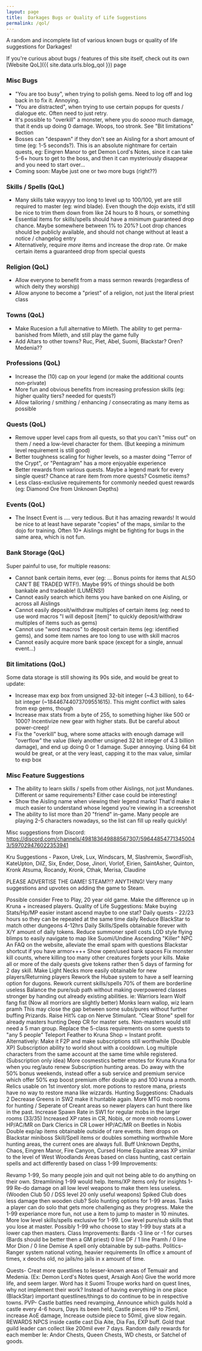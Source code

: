 ```yaml
---
layout: page
title:  Darkages Bugs or Quality of Life Suggestions
permalink: /qol/
---
```


A random and incomplete list of various known bugs or quality of life suggestions for Darkages!

If you're curious about bugs / features of this site itself, check out its own [Website QoL]({{ site.data.urls.blog_qol }}) page


### Misc Bugs
- "You are too busy", when trying to polish gems. Need to log off and log back in to fix it. Annoying.
- "You are distracted", when trying to use certain popups for quests / dialogue etc. Often need to just retry.
- It's possible to "overkill" a monster, where you do _soooo_ much damage, that it ends up doing 0 damage. Woops, too stronk. See "Bit limitations" section
- Bosses can "despawn" if they don't see an Aisling for a short amount of time (eg: 1-5 seconds?). This is an absolute nightmare for certain quests, eg: Eingren Manor to get Demon Lord's Notes, since it can take 5-6+ hours to get to the boss, and then it can mysteriously disappear and you need to start over...
- Coming soon: Maybe just one or two more bugs (right??)

### Skills / Spells (QoL)
- Many skills take wayyyy too long to level up to 100/100, yet are still required to master (eg: wind blade). Even though the dojo exists, it'd still be nice to trim them down from like 24 hours to 8 hours, or something
- Essential items for skills/spells should have a minimum guaranteed drop chance. Maybe somewhere between 1% to 20%? Loot drop chances should be publicly available, and should not change without at least a notice / changelog entry
- Alternatively, require _more_ items and increase the drop rate. Or make certain items a guaranteed drop from special quests

### Religion (QoL)
- Allow everyone to benefit from a mass sermon rewards (regardless of which deity they worship)
- Allow anyone to become a "priest" of a religion, not just the literal priest class

### Towns (QoL)
- Make Rucesion a full alternative to Mileth. The ability to get perma-banished from Mileth, and still play the game fully
- Add Altars to other towns? Ruc, Piet, Abel, Suomi, Blackstar? Oren? Medenia??

### Professions (QoL)
- Increase the (10) cap on your legend (or make the additional counts non-private)
- More fun and obvious benefits from increasing profession skills (eg: higher quality tiers? needed for quests?)
- Allow tailoring / smithing / enhancing / consecrating as many items as possible

### Quests (QoL)
- Remove upper level caps from all quests, so that you can't "miss out" on them / need a low-level character for them. (But keeping a minimum level requirement is still good)
- Better toughness scaling for higher levels, so a master doing "Terror of the Crypt", or "Pentagram" has a more enjoyable experience
- Better rewards from various quests. Maybe a legend mark for every single quest? Chance at rare item from more quests? Cosmetic items?
- Less class-exclusive requirements for commonly needed quest rewards (eg: Diamond Ore from Unknown Depths)

### Events (QoL)
- The Insect Event is .... very tedious. But it has amazing rewards! It would be nice to at least have separate "copies" of the maps, similar to the dojo for training. Often 10+ Aislings might be fighting for bugs in the same area, which is not fun.

### Bank Storage (QoL)
Super painful to use, for multiple reasons:

- Cannot bank certain items, ever (eg: ... Bonus points for items that ALSO CAN'T BE TRADED WTF!). Maybe 99% of things should be both bankable and tradeable! (LUMENS!)
- Cannot easily search which items you have banked on one Aisling, or across all Aislings
- Cannot easily deposit/withdraw multiples of certain items (eg: need to use word macros "I will deposit [item]" to quickly deposit/withdraw multiples of items such as gems)
- Cannot use "word macros" to deposit certain items (eg: identified gems), and some item names are too long to use with skill macros
- Cannot easily acquire more bank space (except for a single, annual event...)

### Bit limitations (QoL)
Some data storage is still showing its 90s side, and would be great to update:

- Increase max exp box from unsigned 32-bit integer (~4.3 billion), to 64-bit integer (~18446744073709551615). This might conflict with sales from exp gems, though
- Increase max stats from a byte of 255, to something higher like 500 or 1000? Incentivize new gear with higher stats. But be careful about power-creep!
- Fix the "overkill" bug, where some attacks with enough damage will "overflow" the value (likely another unsigned 32 bit integer of 4.3 billion damage), and end up doing 0 or 1 damage. Super annoying. Using 64 bit would be great, or at the very least, capping it to the max value, similar to exp box

### Misc Feature Suggestions
- The ability to learn skills / spells from other Aislings, not just Mundanes. Different or same requirements? Either case could be interesting!
- Show the Aisling name when viewing their legend marks! That'd make it much easier to understand whose legend you're viewing in a screenshot
- The ability to list more than 20 "friend" in-game. Many people are playing 2-5 characters nowadays, so the list can fill up really quickly!







Misc suggestions from Discord: https://discord.com/channels/498183649888567307/596448547713450043/597029476022353941

Kru Suggestions - Paxon, Urek, Lux, Windscars, M, Slashremix, SwordFish, KateUpton, DilZ, Six, Ender, Dose, Jinori, Vorlof, Eirien, SaintAsher, Quinton, Kronk
Atsuma, Rocandy, Kronk, Cthak, Merisa, Claudine

PLEASE ADVERTISE THE GAME! STEAM?!? ANYTHING! Very many suggestions and upvotes on adding the game to Steam.

Possible consider Free to Play, 20 year old game. Make the difference up in Kruna + increased players.
Quality of Life Suggestions: 
Make buying Stats/Hp/MP easier instant ascend maybe to one stat?
Daily quests - 22/23 hours so they can be repeated at the same time daily
Reduce BlackStar to match other dungeons 4-12hrs
Daily Skills/Spells obtainable forever with X/Y amount of daily tokens.
Reduce summoner spell costs
LOD style flying blimps to easily navigate to map like Suomi/Undine
Ascending "Killer" NPC
An FAQ on the website, alleviate the email spam with questions
Blackstar shortcut if you have armor++++ 
Show open/used bank spaces
Fix monster kill counts, where killing too many other creatures forgets your kills.
Make all or more of the daily quests give tokens rather then 5 days of farming for 2 day skill.
Make Light Necks more easily obtainable for new players/Returning players
Rework the Hubae system to have a self learning option for dugons.
Rework current skills/spells 70% of them are borderline useless
Balance the pure/sub path without making overpowered classes stronger by handing out already existing abilities.
ie: Warriors learn Wolf fang fist (Now all morriors are slightly better) Monks learn wallop, wiz learn pramh
This may close the gap between some subs/pures without further buffing Prizards.
Raise Hit% cap on Nerve Stimulant.
"Clear Stone" spell for already masters hunting Deep CR for master sets. Non-masters would still need
a 5 man group.
Replace the 5-class requirements on some quests to "any 5 people"
Teleport Feather to Kruna Shop = Instant profit.
Alternatively: Make it F2P and make subscriptions still worthwhile (Double XP)
Subscription ability to world shout with a cooldown.
Log multiple characters from the same account at the same time while registered. (Subscription only idea)
More cosmestics better emotes for Kruna
Kruna for when you reg/auto renew
Subscription hunting areas. Do away with the 50% bonus weekends, instead offer a sub service and premium service which offer
50% exp boost premium offer double xp and 100 kruna a month. 
Relics usable on 1st inventory slot.
more potions to restore mana, priests have no way to restore mana like wizzards.
Hunting Suggestions:
Chaduals 2 
Decrease Greens in SW2 make it huntable again.
More MTG mob rooms for hunting / Seperate of Creant areas so newer players can hunt there like in the past.
Increase Spawn Rate in SW1 for regular mobs in the larger rooms (33/35)
Increased XP rates in CR, Nobis, or more mob rooms 
Lower HP/AC/MR on Dark Clerics in CR
Lower HP/AC/MR on Beetles in Nobis
Double exp/ap items obtainable outside of rare events. 
Item drops on Blackstar miniboss Skill/Spell items or doubles something worthwhile
More hunting areas, the current ones are always full.
Buff Unknown Depths, Chaos, Eingren Manor, Fire Canyon, Cursed Home
Equalize areas XP similar to the level of West Woodlands
Areas based on class hunting, cast certain spells and act differently based on class
1-99 Improvements:

Revamp 1-99, So many people join and quit not being able to do anything on their own. Streamlining 1-99 would help.
Items/XP items only for insights 1-99
Re-do damage on all low level weapons to make them less useless. (Wooden Club 50 / DSS level 20 only useful weapons)
Spiked Club does less damage then wooden club?
Solo hunting options for 1-99 areas.
Tasks a player can do solo that gets more challenging as they progress.
Make the 1-99 experiance more fun, not use a item to jump to master in 10 minutes.
More low level skills/spells exclusive for 1-99. 
Low level pure/sub skills that you lose at master.
Possibly 1-99 who choose to stay 1-99 buy stats at a lower cap then masters.
Class Improvements:
Bards -3 line or -1 for curses (Bards should be better then a GM priest)
0 line DF / 1 line Pramh / 0 line Mor Dion / 0 line Demise
A spell only obtainable by sub-paths.
Politics-
Ranger system national voting, heavier requirements (In office x amount of times, x deochs old, no jails/no jails in x amount of time.

Quests- 
Creat more questlines to lesser-known areas of Temuair and Medenia. (Ex: Demon Lord's Notes quest, Arsaigh Aon)
Give the world more life, and seem larger. Word has it Suomi Troupe works hard on quest lines, why not implement their work?
Instead of having everything in one place (BlackStar) important questlines/things to do continue to be in respective towns.
PVP- Castle battles need revamping, Announce which guilds hold a castle every 4-6 hours, Days its been held, Castle pieces HP to 75mil,
increase AoE damage, Increase outside piece to 50mil, give slow regain. REWARDS
NPCS inside castle cast Dia Aite, Dia Fas, EXP buff. Gold that guild leader can collect like 200mil ever 7 days.
Random daily rewards for each member Ie: Andor Chests, Queen Chests, WD chests, or Satchel of goods.


